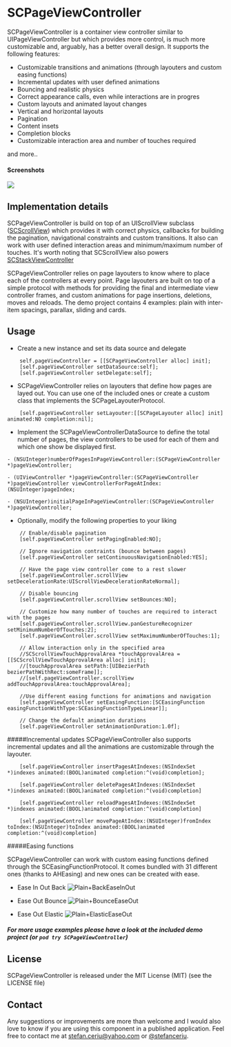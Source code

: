 # SCPageViewController


SCPageViewController is a container view controller similar to UIPageViewController but which provides more control, is much more customizable and, arguably, has a better overall design. 
It supports the following features:

- Customizable transitions and animations (through layouters and custom easing functions)
- Incremental updates with user defined animations
- Bouncing and realistic physics
- Correct appearance calls, even while interactions are in progres
- Custom layouts and animated layout changes
- Vertical and horizontal layouts
- Pagination
- Content insets
- Completion blocks
- Customizable interaction area and number of touches required

and more..

#### Screenshots

![](https://drive.google.com/uc?export=download&id=0ByLCkUO90ltodU5jcGZYTkFuNTA)

## Implementation details

SCPageViewController is build on top of an UIScrollView subclass ([SCScrollView](https://github.com/stefanceriu/SCScrollView)) which provides it with correct physics, callbacks for building the pagination, navigational constraints and custom transitions. It also can work with user defined interaction areas and minimum/maximum number of touches. It's worth noting that SCScrollView also powers [SCStackViewController](https://github.com/stefanceriu/SCStackViewController)

SCPageViewController relies on page layouters to know where to place each of the controllers at every point. Page layouters are built on top of a simple protocol with methods for providing the final and intermediate view controller frames, and custom animations for page insertions, deletions, moves and reloads. The demo project contains 4 examples: plain with inter-item spacings, parallax, sliding and cards.

## Usage

- Create a new instance and set its data source and delegate

```objc
    self.pageViewController = [[SCPageViewController alloc] init];
    [self.pageViewController setDataSource:self];
    [self.pageViewController setDelegate:self];
```

- SCPageViewController relies on layouters that define how pages are layed out. You can use one of the included ones or create a custom class that implements the SCPageLayouterProtocol.

```objc
    [self.pageViewController setLayouter:[[SCPageLayouter alloc] init] animated:NO completion:nil];
```

- Implement the SCPageViewControllerDataSource to define the total number of pages, the view controllers to be used for each of them and which one show be displayed first.

```objc
- (NSUInteger)numberOfPagesInPageViewController:(SCPageViewController *)pageViewController;

- (UIViewController *)pageViewController:(SCPageViewController *)pageViewController viewControllerForPageAtIndex:(NSUInteger)pageIndex;

- (NSUInteger)initialPageInPageViewController:(SCPageViewController *)pageViewController;
```

- Optionally, modify the following properties to your liking

```objc
    // Enable/disable pagination
    [self.pageViewController setPagingEnabled:NO];
    
    // Ignore navigation contraints (bounce between pages)
    [self.pageViewController setContinuousNavigationEnabled:YES];

    // Have the page view controller come to a rest slower
    [self.pageViewController.scrollView setDecelerationRate:UIScrollViewDecelerationRateNormal];

    // Disable bouncing
    [self.pageViewController.scrollView setBounces:NO];

    // Customize how many number of touches are required to interact with the pages
    [self.pageViewController.scrollView.panGestureRecognizer setMinimumNumberOfTouches:2];
    [self.pageViewController.scrollView setMaximumNumberOfTouches:1];
    
    // Allow interaction only in the specified area
    //SCScrollViewTouchApprovalArea *touchApprovalArea = [[SCScrollViewTouchApprovalArea alloc] init];
    //[touchApprovalArea setPath:[UIBezierPath bezierPathWithRect:someFrame]];
    //[self.pageViewController.scrollView addTouchApprovalArea:touchApprovalArea];
    
    //Use different easing functions for animations and navigation
    [self.pageViewController setEasingFunction:[SCEasingFunction easingFunctionWithType:SCEasingFunctionTypeLinear]];
    
    // Change the default animation durations
    [self.pageViewController setAnimationDuration:1.0f];
```

#####Incremental updates
SCPageViewController also supports incremental updates and all the animations are customizable through the layouter.

```objc
	[self.pageViewController insertPagesAtIndexes:(NSIndexSet *)indexes animated:(BOOL)animated completion:^(void)completion];

	[self.pageViewController deletePagesAtIndexes:(NSIndexSet *)indexes animated:(BOOL)animated completion:^(void)completion]

	[self.pageViewController reloadPagesAtIndexes:(NSIndexSet *)indexes animated:(BOOL)animated completion:^(void)completion]

	[self.pageViewController movePageAtIndex:(NSUInteger)fromIndex toIndex:(NSUInteger)toIndex animated:(BOOL)animated completion:^(void)completion]
```

#####Easing functions

SCPageViewController can work with custom easing functions defined through the SCEasingFunctionProtocol. It comes bundled with 31 different ones (thanks to AHEasing) and new ones can be created with ease.

* Ease In Out Back
![Plain+BackEaseInOut](https://drive.google.com/uc?export=download&id=0ByLCkUO90ltoMTVJcHhNY0haZlU)

* Ease Out Bounce
![Plain+BounceEaseOut](https://drive.google.com/uc?export=download&id=0ByLCkUO90ltoQmlzWm5FSUMyZmc)
    
* Ease Out Elastic
![Plain+ElasticEaseOut](https://drive.google.com/uc?export=download&id=0ByLCkUO90ltoOVdWQ0VIWk9jOWM)

##### For more usage examples please have a look at the included demo project (or `pod try SCPageViewController`)

## License
SCPageViewController is released under the MIT License (MIT) (see the LICENSE file)

## Contact
Any suggestions or improvements are more than welcome and I would also love to know if you are using this component in a published application.
Feel free to contact me at [stefan.ceriu@yahoo.com](mailto:stefan.ceriu@yahoo.com) or [@stefanceriu](https://twitter.com/stefanceriu). 
